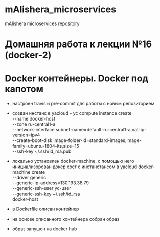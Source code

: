 # mAlishera_microservices
mAlishera microservices repository

# Домашняя работа к лекции №16 (docker-2)
# Docker контейнеры. Docker под капотом


- настроен travis и pre-commit для работы с новым репозиторием

- создан инстанс в yacloud - 
yc compute instance create \
  --name docker-host \
  --zone ru-central1-a \
  --network-interface subnet-name=default-ru-central1-a,nat-ip-version=ipv4 \
  --create-boot-disk image-folder-id=standard-images,image-family=ubuntu-1804-lts,size=15 \
  --ssh-key ~/.ssh/id_rsa.pub


- локально установлен docker-machine, с помощью него инициализорован докер хост с инстанстансом в yacloud
docker-machine create \
  --driver generic \
  --generic-ip-address=130.193.38.79 \
  --generic-ssh-user yc-user \
  --generic-ssh-key ~/.ssh/id_rsa \
  docker-host
  
- в Dockerfile описан контейнер
- на основе описанного контейнера собран образ
- образ запушен на docker hub